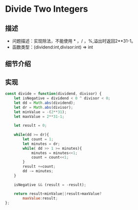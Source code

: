 # Divide Two Integers
## 描述
- 问题描述：实现除法，不能使用 * ，/ ，%,溢出时返回2**31-1。
- 函数类型：(dividend:int,divisor:int) => int
## 细节介绍

## 实现
```javascript
const divide = function(dividend, divisor) {
    let isNegative = dividend < 0 ^ divisor < 0;
    let dd = Math.abs(dividend);
    let dr = Math.abs(divisor);
    let minValue = -(2**31);
    let maxValue = 2**31-1;
    
    let result = 0;
        
    while(dd >= dr){
        let count = 1;        
        let minutes = dr;
        while( dd >> 1 >= minutes){
            minutes = minutes<<1;
            count = count<<1;
        }
        result +=count;
        dd -= minutes;
    }    
    
    isNegative && (result = -result);
    
    return result<minValue||result>maxValue?
        maxValue:result;
};
```

